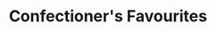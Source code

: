 ---
title: "Confectioner's Favourites"
url: /preston/confectioners-favourites/
shop: confectionery
---